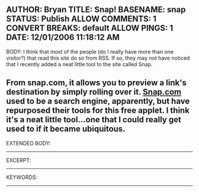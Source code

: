 AUTHOR: Bryan
TITLE: Snap!
BASENAME: snap
STATUS: Publish
ALLOW COMMENTS: 1
CONVERT BREAKS: __default__
ALLOW PINGS: 1
DATE: 12/01/2006 11:18:12 AM
-----
BODY:
I think that most of the people (do I really have more than one visitor?) that read this site do so from RSS. If so, they may not have noticed that I recently added a neat little tool to the site called Snap.

From snap.com, it allows you to preview a link's destination by simply rolling over it. <a href="http://Snap.com">Snap.com</a> used to be a search engine, apparently, but have repurposed their tools for this free applet. I think it's a neat little tool...one that I could really get used to if it became ubiquitous.
-----
EXTENDED BODY:

-----
EXCERPT:

-----
KEYWORDS:

-----


